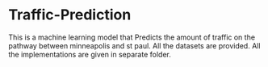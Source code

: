 # Traffic-Prediction
This is a machine learning model that Predicts the amount of traffic on the pathway between minneapolis and st paul.
All the datasets are provided.
All the implementations are given in separate folder.
